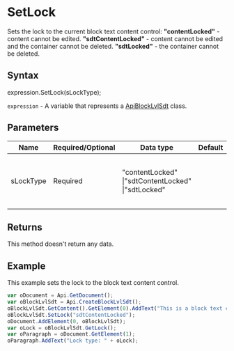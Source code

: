 # SetLock

Sets the lock to the current block text content control:**"contentLocked"** - content cannot be edited.**"sdtContentLocked"** - content cannot be edited and the container cannot be deleted.**"sdtLocked"** - the container cannot be deleted.

## Syntax

expression.SetLock(sLockType);

`expression` - A variable that represents a [ApiBlockLvlSdt](../ApiBlockLvlSdt.md) class.

## Parameters

| **Name** | **Required/Optional** | **Data type** | **Default** | **Description** |
| ------------- | ------------- | ------------- | ------------- | ------------- |
| sLockType | Required | "contentLocked" &#124;"sdtContentLocked" &#124;"sdtLocked" |  | The type of the lock applied to the block text content control. |

## Returns

This method doesn't return any data.

## Example

This example sets the lock to the block text content control.

```javascript
var oDocument = Api.GetDocument();
var oBlockLvlSdt = Api.CreateBlockLvlSdt();
oBlockLvlSdt.GetContent().GetElement(0).AddText("This is a block text content control with the content lock set to it.");
oBlockLvlSdt.SetLock("sdtContentLocked");
oDocument.AddElement(0, oBlockLvlSdt);
var oLock = oBlockLvlSdt.GetLock();
var oParagraph = oDocument.GetElement(1);
oParagraph.AddText("Lock type: " + oLock);
```
